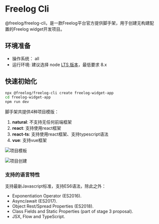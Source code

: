 # Freelog Cli

@freelog/freelog-cli，是一款Freelog平台官方提供脚手架，用于创建无构建配置的Freelog widget开发项目。

## 环境准备
- 操作系统： all
- 运行环境: 建议选择 node [LTS 版本](https://nodejs.org/en/)，最低要求 8.x

## 快速初始化
```sh
npx @freelog/freelog-cli create freelog-widget-app
cd freelog-widget-app
npm run dev
```

脚手架共提供4种项目模版：
1. **natural**: 不支持无任何前端框架
2. **react**: 支持使用react框架
3. **react-ts**: 支持使用react框架、支持typescript语法
4. **vue**: 支持vue框架

![项目模板](http://freelog-image.oss-cn-shenzhen.aliyuncs.com/freelog-cli-tmpl.jpg) 

![项目创建](http://freelog-image.oss-cn-shenzhen.aliyuncs.com/freelog-cli-create.jpg)


### 支持的语言特性
支持最新Javascript标准，支持ES6语法，除此之外：

- Exponentiation Operator (ES2016).
- Async/await (ES2017).
- Object Rest/Spread Properties (ES2018).
- Class Fields and Static Properties (part of stage 3 proposal).
- JSX, Flow and TypeScript.




